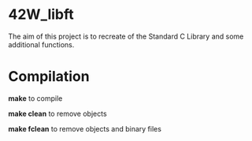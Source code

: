 # 42W_libft
The aim of this project is to recreate of the Standard C Library and some additional functions.

# **Compilation**

**make** to compile

**make clean** to remove objects

**make fclean** to remove objects and binary files


